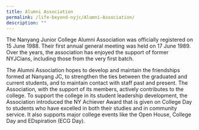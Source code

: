 ```yaml
---
title: Alumni Association
permalink: /life-beyond-nyjc/Alumni-Association/
description: ""
---
```

<div data-node="5f4bfd6861dcf">
<div data-node="5f4bfe33d0af6">
<div data-node="5f449d4b2d879">
<p>The Nanyang Junior College Alumni Association was officially registered on 15 June 1988. Their first annual general meeting was held on 17 June 1989. Over the years, the association has enjoyed the support of former NYJCians, including those from the very first batch.</p>
<p>The Alumni Association hopes to develop and maintain the friendships formed at Nanyang JC, to strengthen the ties between the graduated and current students, and to maintain contact with staff past and present. The Association, with the support of its members, actively contributes to the college. To support the college in its student leadership&nbsp;development, the Association introduced the NY Achiever Award that is given on College Day to students who have excelled in both their studies and in community service. It also supports major college events like the Open House, College Day and EDspiration (ECG Day).</p>

</div>
</div>
</div>